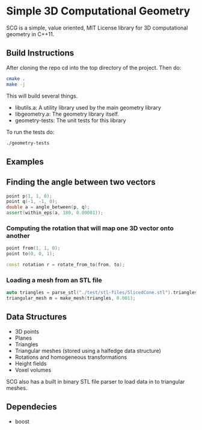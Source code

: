 # Simple 3D Computational Geometry

SCG is a simple, value oriented, MIT License library for 3D computational geometry in C++11.

## Build Instructions

After cloning the repo cd into the top directory of the project. Then do:

```bash
cmake .
make -j
```

This will build several things.
* libutils.a: A utility library used by the main geometry library
* libgeometry.a: The geometry library itself.
* geometry-tests: The unit tests for this library

To run the tests do:

```bash
./geometry-tests 
```

## Examples

## Finding the angle between two vectors

```cpp
point p(1, 1, 0);
point q(-1, -1, 0);
double a = angle_between(p, q);
assert(within_eps(a, 180, 0.00001));

```

### Computing the rotation that will map one 3D vector onto another

```cpp
point from(1, 1, 0);
point to(0, 0, 1);

const rotation r = rotate_from_to(from, to);

```

### Loading a mesh from an STL file

```cpp
auto triangles = parse_stl("./test/stl-files/SlicedCone.stl").triangles;
triangular_mesh m = make_mesh(triangles, 0.001);
```

## Data Structures

* 3D points
* Planes
* Triangles
* Triangular meshes (stored using a halfedge data structure)
* Rotations and homogeneous transformations
* Height fields
* Voxel volumes

SCG also has a built in binary STL file parser to load data in to triangular meshes.

## Dependecies
* boost
